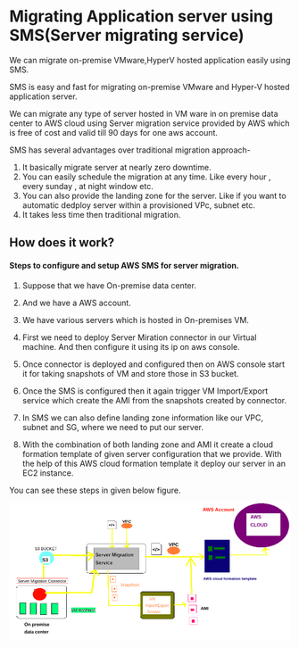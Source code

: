 # Migrating Application server using SMS(Server migrating service)
We can migrate on-premise VMware,HyperV hosted application easily using SMS.

SMS is easy and fast for migrating on-premise VMware and Hyper-V hosted application server.

We can migrate any type of server hosted in VM ware in on premise data center to AWS cloud using Server migration service provided by AWS which is free of cost and valid till 90 days for one aws account.

SMS has several advantages over traditional migration approach-
1. It basically migrate server at nearly zero downtime.
2. You can easily schedule the migration at any time. Like every hour , every sunday , at night window etc.
3. You can also provide the landing zone for the server. Like if you want to automatic dedploy server within a provisioned VPc, subnet etc.
4. It takes less time then traditional migration.


## How does it work?

#### Steps to configure and setup AWS SMS for server migration. 

1. Suppose that we have On-premise data center.

2. And we have a AWS account.

3. We have various servers which is hosted in On-premises VM.

4. First we need to deploy Server Miration connector in our Virtual machine. And then configure it using its ip on aws console.

5. Once connector is deployed and configured then on AWS console start it for taking snapshots of VM and store those in S3 bucket.

6. Once the SMS is configured then it again trigger VM Import/Export service which create the AMI from the snapshots created by connector.

7. In SMS we can also define landing zone information like our VPC, subnet and SG, where we need to put our server.

8. With the combination of both landing zone and AMI it create a cloud formation template of given server configuration that we provide. With the help of this AWS cloud formation template it deploy our server in an EC2 instance. 

You can see these steps in given below figure.

![SMS image](https://github.com/official-himanshu/awsMigration/blob/master/untitled.png)
